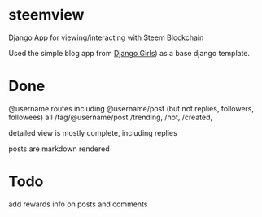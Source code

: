 # steemview
Django App for viewing/interacting with Steem Blockchain

Used the simple blog app from [Django Girls](https://tutorial.djangogirls.org/)) as a base django template.

# Done
@username routes including @username/post (but not replies, followers, followees)
all /tag/@username/post
/trending, /hot, /created, 

detailed view is mostly complete, including replies

posts are markdown rendered

# Todo
add rewards info on posts and comments
